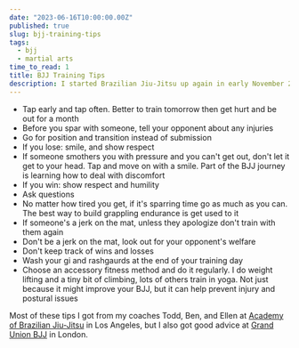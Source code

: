 ```yaml
---
date: "2023-06-16T10:00:00.00Z"
published: true
slug: bjj-training-tips
tags:
  - bjj
  - martial arts
time_to_read: 1
title: BJJ Training Tips
description: I started Brazilian Jiu-Jitsu up again in early November 2022. Against most other white belts I usually can't be submitted and have landed a few submissions of my own. I'm not big or strong so I use these rules given by my coaches.
---
```


- Tap early and tap often. Better to train tomorrow then get hurt and be out for a month
- Before you spar with someone, tell your opponent about any injuries
- Go for position and transition instead of submission
- If you lose: smile, and show respect
- If someone smothers you with pressure and you can't get out, don't let it get to your head. Tap and move on with a smile. Part of the BJJ journey is learning how to deal with discomfort 
- If you win: show respect and humility
- Ask questions
- No matter how tired you get, if it's sparring time go as much as you can. The best way to build grappling endurance is get used to it
- If someone's a jerk on the mat, unless they apologize don't train with them again
- Don't be a jerk on the mat, look out for your opponent's welfare
- Don't keep track of wins and losses
- Wash your gi and rashgaurds at the end of your training day
- Choose an accessory fitness method and do it regularly. I do weight lifting and a tiny bit of climbing, lots of others train in yoga. Not just because it might improve your BJJ, but it can help prevent injury and postural issues

Most of these tips I got from my coaches Todd, Ben, and Ellen at [Academy of Brazilian Jiu-Jitsu](https://academyofbrazilianjiujitsu.com/) in Los Angeles, but I also got good advice at [Grand Union BJJ](https://grandunionbjj.com/) in London.
